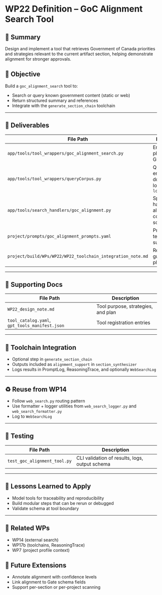 # WP22 Definition – GoC Alignment Search Tool

## 🧠 Summary
Design and implement a tool that retrieves Government of Canada priorities and strategies relevant to the current artifact section, helping demonstrate alignment for stronger approvals.

## 🎯 Objective
Build a `goc_alignment_search` tool to:
- Search or query known government content (static or web)
- Return structured summary and references
- Integrate with the `generate_section_chain` toolchain

---

## 🧱 Deliverables
| File Path | Description |
|-----------|-------------|
| `app/tools/tool_wrappers/goc_alignment_search.py` | Entry point for planner and GPT |
| `app/tools/tool_wrappers/queryCorpus.py` | Queries embedded documents loaded by `loadCorpus` |
| `app/tools/search_handlers/goc_alignment.py` | Specialized handler for alignment corpus/web sources |
| `project/prompts/goc_alignment_prompts.yaml` | Prompt templates for summarization |
| `project/build/WPs/WP22/WP22_toolchain_integration_note.md` | Registration guide and planner flow |

---

## 📘 Supporting Docs
| File Path | Description |
|-----------|-------------|
| `WP22_design_note.md` | Tool purpose, strategies, and plan |
| `tool_catalog.yaml`, `gpt_tools_manifest.json` | Tool registration entries |

---

## 🔁 Toolchain Integration
- Optional step in `generate_section_chain`
- Outputs included as `alignment_support` in `section_synthesizer`
- Logs results in PromptLog, ReasoningTrace, and optionally `WebSearchLog`

---

## ♻️ Reuse from WP14
- Follow `web_search.py` routing pattern
- Use formatter + logger utilities from `web_search_logger.py` and `web_search_formatter.py`
- Log to `WebSearchLog`

---

## 🧪 Testing
| File Path | Description |
|-----------|-------------|
| `test_goc_alignment_tool.py` | CLI validation of results, logs, output schema |

---

## 🧠 Lessons Learned to Apply
- Model tools for traceability and reproducibility
- Build modular steps that can be rerun or debugged
- Validate schema at tool boundary

---

## 📎 Related WPs
- WP14 (external search)
- WP17b (toolchains, ReasoningTrace)
- WP7 (project profile context)

## 🔮 Future Extensions
- Annotate alignment with confidence levels
- Link alignment to Gate schema fields
- Support per-section or per-project scanning